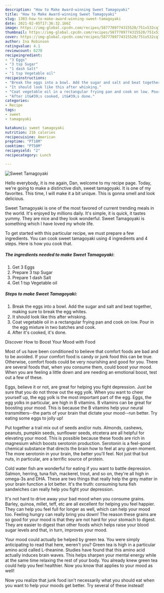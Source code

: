 ```yaml
---
description: "How to Make Award-winning Sweet Tamagoyaki"
title: "How to Make Award-winning Sweet Tamagoyaki"
slug: 1303-how-to-make-award-winning-sweet-tamagoyaki
date: 2021-02-05T17:36:32.166Z
image: https://img-global.cpcdn.com/recipes/5877789774315520/751x532cq70/sweet-tamagoyaki-recipe-main-photo.jpg
thumbnail: https://img-global.cpcdn.com/recipes/5877789774315520/751x532cq70/sweet-tamagoyaki-recipe-main-photo.jpg
cover: https://img-global.cpcdn.com/recipes/5877789774315520/751x532cq70/sweet-tamagoyaki-recipe-main-photo.jpg
author: Ina Robinson
ratingvalue: 4.1
reviewcount: 6270
recipeingredient:
- "3 Eggs"
- "3 tsp Sugar"
- "1 dash Salt"
- "1 tsp Vegetable oil"
recipeinstructions:
- "Break the eggs into a bowl. Add the sugar and salt and beat together, making sure to break the egg whites."
- "It should look like this after whisking."
- "Coat vegetable oil in a rectangular frying pan and cook on low. Pour in the egg mixture in two batches and cook."
- "After it&#39;s cooked, it&#39;s done."
categories:
- Recipe
tags:
- sweet
- tamagoyaki

katakunci: sweet tamagoyaki 
nutrition: 216 calories
recipecuisine: American
preptime: "PT18M"
cooktime: "PT50M"
recipeyield: "2"
recipecategory: Lunch

---
```



![Sweet Tamagoyaki](https://img-global.cpcdn.com/recipes/5877789774315520/751x532cq70/sweet-tamagoyaki-recipe-main-photo.jpg)

Hello everybody, it is me again, Dan, welcome to my recipe page. Today, we're going to make a distinctive dish, sweet tamagoyaki. It is one of my favorites. This time, I will make it a bit unique. This is gonna smell and look delicious.

Sweet Tamagoyaki is one of the most favored of current trending meals in the world. It's enjoyed by millions daily. It's simple, it is quick, it tastes yummy. They are nice and they look wonderful. Sweet Tamagoyaki is something which I have loved my whole life.




To get started with this particular recipe, we must prepare a few ingredients. You can cook sweet tamagoyaki using 4 ingredients and 4 steps. Here is how you cook that.

<!--inarticleads1-->

##### The ingredients needed to make Sweet Tamagoyaki:

1. Get 3 Eggs
1. Prepare 3 tsp Sugar
1. Prepare 1 dash Salt
1. Get 1 tsp Vegetable oil




<!--inarticleads2-->

##### Steps to make Sweet Tamagoyaki:

1. Break the eggs into a bowl. Add the sugar and salt and beat together, making sure to break the egg whites.
1. It should look like this after whisking.
1. Coat vegetable oil in a rectangular frying pan and cook on low. Pour in the egg mixture in two batches and cook.
1. After it&#39;s cooked, it&#39;s done.




Discover How to Boost Your Mood with Food


Most of us have been conditioned to believe that comfort foods are bad and to be avoided. If your comfort food is candy or junk food this can be true. Otherwise, comfort foods could be very nourishing and good for you. There are several foods that, when you consume them, could boost your mood. When you are feeling a little down and are needing an emotional boost, test out a few of these.

Eggs, believe it or not, are great for helping you fight depression. Just be sure that you do not throw out the egg yolk. When you want to cheer yourself up, the egg yolk is the most important part of the egg. Eggs, the egg yolks in particular, are high in B vitamins. B vitamins can be great for boosting your mood. This is because the B vitamins help your neural transmitters--the parts of your brain that dictate your mood--run better. Try eating some eggs to jolly up!

Put together a trail mix out of seeds and/or nuts. Almonds, cashews, peanuts, pumpkin seeds, sunflower seeds, etcetera are all helpful for elevating your mood. This is possible because these foods are rich in magnesium which boosts serotonin production. Serotonin is a feel-good chemical substance that directs the brain how to feel at any given moment. The more serotonin in your brain, the better you'll feel. Not just that but nuts, in particular, are a terrific source of protein.

Cold water fish are wonderful for eating if you want to battle depression. Salmon, herring, tuna fish, mackerel, trout, and so on, they're all high in omega-3s and DHA. These are two things that really help the grey matter in your brain function a lot better. It's the truth: consuming tuna fish sandwiches can really help you fight your depression. 

It's not hard to drive away your bad mood when you consume grains. Barley, quinoa, millet, teff, etc are all excellent for helping you feel happier. They can help you feel full for longer as well, which can help your mood too. Feeling hungry can really bring you down! The reason these grains are so good for your mood is that they are not hard for your stomach to digest. They are easier to digest than other foods which helps raise your blood sugar levels and that, in turn, improves your mood.

Your mood could actually be helped by green tea. You were simply anticipating to read that here, weren't you? Green tea is high in a particular amino acid called L-theanine. Studies have found that this amino acid actually induces brain waves. This helps sharpen your mental energy while at the same time relaxing the rest of your body. You already knew green tea could help you feel healthier. Now you know that applies to your mood as well!

Now you realize that junk food isn't necessarily what you should eat when you want to help your moods get better. Try several of these instead!


